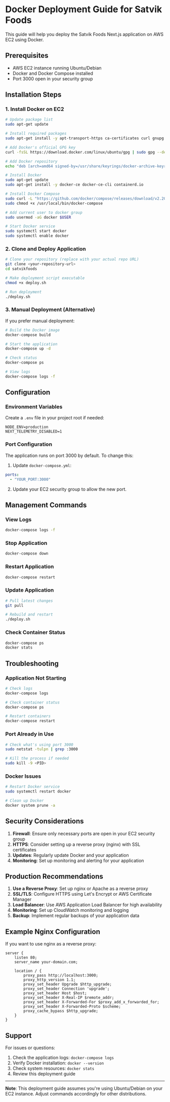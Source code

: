 # Docker Deployment Guide for Satvik Foods

This guide will help you deploy the Satvik Foods Next.js application on AWS EC2 using Docker.

## Prerequisites

- AWS EC2 instance running Ubuntu/Debian
- Docker and Docker Compose installed
- Port 3000 open in your security group

## Installation Steps

### 1. Install Docker on EC2

```bash
# Update package list
sudo apt-get update

# Install required packages
sudo apt-get install -y apt-transport-https ca-certificates curl gnupg lsb-release

# Add Docker's official GPG key
curl -fsSL https://download.docker.com/linux/ubuntu/gpg | sudo gpg --dearmor -o /usr/share/keyrings/docker-archive-keyring.gpg

# Add Docker repository
echo "deb [arch=amd64 signed-by=/usr/share/keyrings/docker-archive-keyring.gpg] https://download.docker.com/linux/ubuntu $(lsb_release -cs) stable" | sudo tee /etc/apt/sources.list.d/docker.list > /dev/null

# Install Docker
sudo apt-get update
sudo apt-get install -y docker-ce docker-ce-cli containerd.io

# Install Docker Compose
sudo curl -L "https://github.com/docker/compose/releases/download/v2.20.0/docker-compose-$(uname -s)-$(uname -m)" -o /usr/local/bin/docker-compose
sudo chmod +x /usr/local/bin/docker-compose

# Add current user to docker group
sudo usermod -aG docker $USER

# Start Docker service
sudo systemctl start docker
sudo systemctl enable docker
```

### 2. Clone and Deploy Application

```bash
# Clone your repository (replace with your actual repo URL)
git clone <your-repository-url>
cd satvikfoods

# Make deployment script executable
chmod +x deploy.sh

# Run deployment
./deploy.sh
```

### 3. Manual Deployment (Alternative)

If you prefer manual deployment:

```bash
# Build the Docker image
docker-compose build

# Start the application
docker-compose up -d

# Check status
docker-compose ps

# View logs
docker-compose logs -f
```

## Configuration

### Environment Variables

Create a `.env` file in your project root if needed:

```env
NODE_ENV=production
NEXT_TELEMETRY_DISABLED=1
```

### Port Configuration

The application runs on port 3000 by default. To change this:

1. Update `docker-compose.yml`:
```yaml
ports:
  - "YOUR_PORT:3000"
```

2. Update your EC2 security group to allow the new port.

## Management Commands

### View Logs
```bash
docker-compose logs -f
```

### Stop Application
```bash
docker-compose down
```

### Restart Application
```bash
docker-compose restart
```

### Update Application
```bash
# Pull latest changes
git pull

# Rebuild and restart
./deploy.sh
```

### Check Container Status
```bash
docker-compose ps
docker stats
```

## Troubleshooting

### Application Not Starting
```bash
# Check logs
docker-compose logs

# Check container status
docker-compose ps

# Restart containers
docker-compose restart
```

### Port Already in Use
```bash
# Check what's using port 3000
sudo netstat -tulpn | grep :3000

# Kill the process if needed
sudo kill -9 <PID>
```

### Docker Issues
```bash
# Restart Docker service
sudo systemctl restart docker

# Clean up Docker
docker system prune -a
```

## Security Considerations

1. **Firewall**: Ensure only necessary ports are open in your EC2 security group
2. **HTTPS**: Consider setting up a reverse proxy (nginx) with SSL certificates
3. **Updates**: Regularly update Docker and your application
4. **Monitoring**: Set up monitoring and alerting for your application

## Production Recommendations

1. **Use a Reverse Proxy**: Set up nginx or Apache as a reverse proxy
2. **SSL/TLS**: Configure HTTPS using Let's Encrypt or AWS Certificate Manager
3. **Load Balancer**: Use AWS Application Load Balancer for high availability
4. **Monitoring**: Set up CloudWatch monitoring and logging
5. **Backup**: Implement regular backups of your application data

## Example Nginx Configuration

If you want to use nginx as a reverse proxy:

```nginx
server {
    listen 80;
    server_name your-domain.com;

    location / {
        proxy_pass http://localhost:3000;
        proxy_http_version 1.1;
        proxy_set_header Upgrade $http_upgrade;
        proxy_set_header Connection 'upgrade';
        proxy_set_header Host $host;
        proxy_set_header X-Real-IP $remote_addr;
        proxy_set_header X-Forwarded-For $proxy_add_x_forwarded_for;
        proxy_set_header X-Forwarded-Proto $scheme;
        proxy_cache_bypass $http_upgrade;
    }
}
```

## Support

For issues or questions:
1. Check the application logs: `docker-compose logs`
2. Verify Docker installation: `docker --version`
3. Check system resources: `docker stats`
4. Review this deployment guide

---

**Note**: This deployment guide assumes you're using Ubuntu/Debian on your EC2 instance. Adjust commands accordingly for other distributions. 